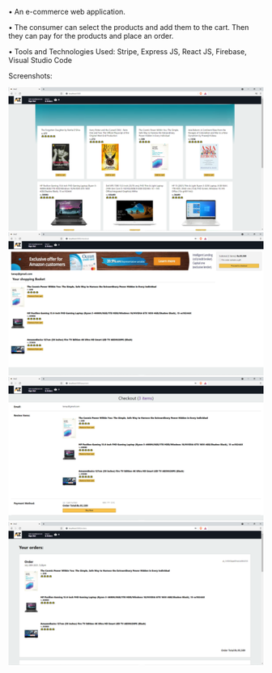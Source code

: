•	An e-commerce web application.

•	The consumer can select the products and add them to the cart. Then they can pay for the products and place an order.

•	Tools and Technologies Used: Stripe, Express JS,  React JS, Firebase, Visual Studio Code

Screenshots:

![](images/Homepage.png) ![](images/Cart.png)
![](images/Payment.png) ![](images/Orders.png)
